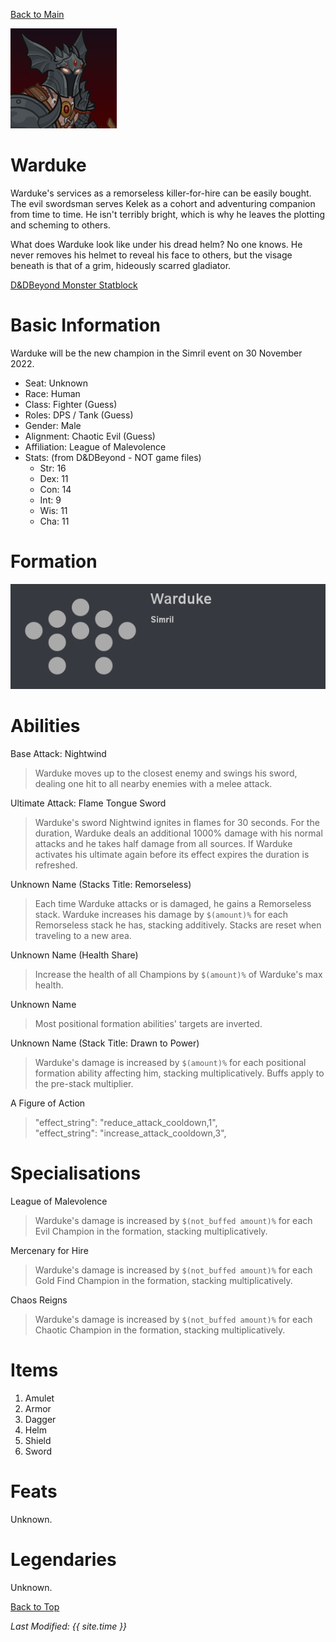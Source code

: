 [Back to Main](index.md)


![Profile Picture](images/profile_warduke.png)

# Warduke

Warduke's services as a remorseless killer-for-hire can be easily bought. The evil swordsman serves Kelek as a cohort and adventuring companion from time to time. He isn't terribly bright, which is why he leaves the plotting and scheming to others.

What does Warduke look like under his dread helm? No one knows. He never removes his helmet to reveal his face to others, but the visage beneath is that of a grim, hideously scarred gladiator.

[D&DBeyond Monster Statblock](https://www.dndbeyond.com/monsters/1979813-warduke)

# Basic Information

Warduke will be the new champion in the Simril event on 30 November 2022.

* Seat: Unknown
* Race: Human
* Class: Fighter (Guess)
* Roles: DPS / Tank (Guess)
* Gender: Male
* Alignment: Chaotic Evil (Guess)
* Affiliation: League of Malevolence
* Stats: (from D&DBeyond - NOT game files)
  * Str: 16
  * Dex: 11
  * Con: 14
  * Int: 9
  * Wis: 11
  * Cha: 11

# Formation

![Formation Layout](images/formation_warduke.png)

# Abilities

Base Attack: Nightwind
> Warduke moves up to the closest enemy and swings his sword, dealing one hit to all nearby enemies with a melee attack.

Ultimate Attack: Flame Tongue Sword
> Warduke's sword Nightwind ignites in flames for 30 seconds. For the duration, Warduke deals an additional 1000% damage with his normal attacks and he takes half damage from all sources. If Warduke activates his ultimate again before its effect expires the duration is refreshed.

Unknown Name (Stacks Title: Remorseless)
> Each time Warduke attacks or is damaged, he gains a Remorseless stack. Warduke increases his damage by `$(amount)%` for each Remorseless stack he has, stacking additively. Stacks are reset when traveling to a new area.

Unknown Name (Health Share)
> Increase the health of all Champions by `$(amount)%` of Warduke's max health.

Unknown Name
> Most positional formation abilities' targets are inverted.

Unknown Name (Stack Title: Drawn to Power)
> Warduke's damage is increased by `$(amount)%` for each positional formation ability affecting him, stacking multiplicatively. Buffs apply to the pre-stack multiplier.

A Figure of Action
> "effect_string": "reduce_attack_cooldown,1",  
> "effect_string": "increase_attack_cooldown,3",

# Specialisations

League of Malevolence
> Warduke's damage is increased by `$(not_buffed amount)%` for each Evil Champion in the formation, stacking multiplicatively.

Mercenary for Hire
> Warduke's damage is increased by `$(not_buffed amount)%` for each Gold Find Champion in the formation, stacking multiplicatively.

Chaos Reigns
> Warduke's damage is increased by `$(not_buffed amount)%` for each Chaotic Champion in the formation, stacking multiplicatively.

# Items

1. Amulet
2. Armor
3. Dagger
4. Helm
5. Shield
6. Sword

# Feats
Unknown.

# Legendaries
Unknown.

[Back to Top](#top)

*Last Modified: {{ site.time }}*
